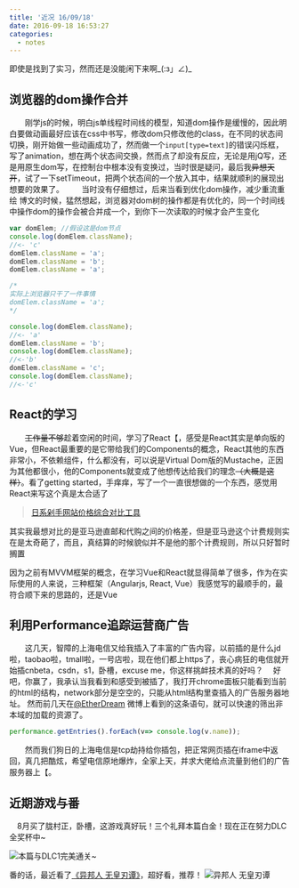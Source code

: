 ```yaml
---
title: '近况 16/09/18'
date: 2016-09-18 16:53:27
categories:
  - notes
---
```



  即使是找到了实习，然而还是没能闲下来啊\_(:з」∠)\_

<!-- more -->


## 浏览器的dom操作合并

　　刚学js的时候，明白js单线程时间线的模型，知道dom操作是缓慢的，因此明白要做动画最好应该在css中书写，修改dom只修改他的class，在不同的状态间切换，刚开始做一些动画成功了，然而做一个`input[type=text]`的错误闪烁框，写了animation，想在两个状态间交换，然而点了却没有反应，无论是用jQ写，还是用原生dom写，在控制台中根本没有变换过，当时很是疑问，最后我~~异想天开~~，试了一下setTimeout，把两个状态间的一个放入其中，结果就顺利的展现出想要的效果了。
　　当时没有仔细想过，后来当看到优化dom操作，减少重流重绘 博文的时候，猛然想起，浏览器对dom树的操作都是有优化的，同一个时间线中操作dom的操作会被合并成一个，到你下一次读取的时候才会产生变化

```javascript
var domElem; //假设这是dom节点
console.log(domElem.className);
//<- 'c'
domElem.className = 'a';
domElem.className = 'b';
domElem.className = 'a';

/*
实际上浏览器只干了一件事情
domElem.className = 'a';
*/

console.log(domElem.className);
//<- 'a'
domElem.className = 'b';
console.log(domElem.className);
//<-'b'
domElem.className = 'c';
console.log(domElem.className);
//<-'c'

```

## React的学习

　　~~工作量不够~~趁着空闲的时间，学习了React【，感受是React其实是单向版的Vue，但React最重要的是它带给我们的Components的概念，React其他的东西非常小，不依赖组件，什么都没有，可以说是Virtual Dom版的Mustache，正因为其他都很小，他的Components就变成了他想传达给我们的理念~~（大概是这样）~~。看了getting started，手痒痒，写了一个一直很想做的一个东西，感觉用React来写这个真是太合适了

> [日系剁手网站价格综合对比工具](http://works.xingoxu.com/buy-calc/)

其实我最想对比的是亚马逊直邮和代购之间的价格差，但是亚马逊这个计费规则实在是太奇葩了，而且，真结算的时候貌似并不是他的那个计费规则，所以只好暂时搁置


因为之前有MVVM框架的概念，在学习Vue和React就显得简单了很多，作为在实际使用的人来说，三种框架（Angularjs, React, Vue）我感觉写的最顺手的，最符合顺下来的思路的，还是Vue

## 利用Performance追踪运营商广告

　　这几天，智障的上海电信又给我插入了丰富的广告内容，以前插的是什么jd啦，taobao啦，tmall啦，一号店啦，现在他们都上https了，丧心病狂的电信就开始插cnbeta，csdn，s1，卧槽，excuse me，你这样挑衅技术真的好吗？
  　好吧，你赢了，我承认当我看到和感受到被插了，我打开chrome面板只能看到当前的html的结构，network部分是空空的，只能从html结构里查插入的广告服务器地址。
  	然而前几天在[@EtherDream](http://weibo.com/u/2313289447) 微博上看到的这条语句，就可以快速的筛出非本域的加载的资源了。

```javascript
performance.getEntries().forEach(v=> console.log(v.name));
```

　　然而我们狗日的上海电信是tcp劫持给你插包，把正常网页插在iframe中返回，真几把酷炫，希望电信原地爆炸，全家上天，并求大佬给点流量到他们的广告服务器上【。

## 近期游戏与番

  　8月买了胧村正，卧槽，这游戏真好玩！三个礼拜本篇白金！现在正在努力DLC全奖杯中~

  ![本篇与DLC1完美通关~](https://od8634671.qnssl.com/blog/notes/oboromuramasa-DLC-1-complete.png)

  番的话，最近看了[《异邦人 无皇刃谭》](https://bgm.tv/subject/4014)，超好看，推荐！
  ![异邦人 无皇刃谭](https://lain.bgm.tv/pic/cover/l/1c/df/4014_e6u34.jpg)